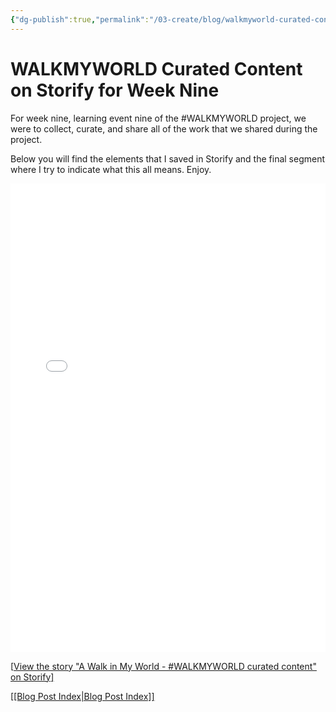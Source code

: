 ```yaml
---
{"dg-publish":true,"permalink":"/03-create/blog/walkmyworld-curated-content-on-storify-for-week-nine/","title":"#WALKMYWORLD Curated Content on Storify for Week Nine","tags":["walkmyworld"]}
---
```


# WALKMYWORLD Curated Content on Storify for Week Nine

For week nine, learning event nine of the #WALKMYWORLD project, we were to collect, curate, and share all of the work that we shared during the project.

Below you will find the elements that I saved in Storify and the final segment where I try to indicate what this all means. Enjoy.

<iframe src="//storify.com/wiobyrne/my-walkmyworld-shared-content/embed" height="750" width="100%" frameborder="no"></iframe>

<script type="text/javascript" src="//storify.com/wiobyrne/my-walkmyworld-shared-content.js" language="javascript"></script>

\[<a href="//storify.com/wiobyrne/my-walkmyworld-shared-content" target="\_blank">View the story "A Walk in My World - #WALKMYWORLD curated content" on Storify\]

[[Blog Post Index\|Blog Post Index]]
